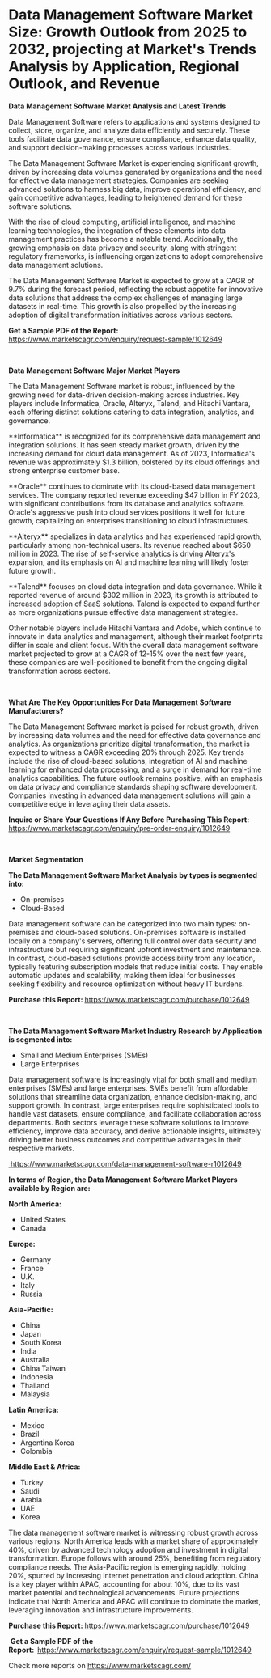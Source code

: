 <p><h1>Data Management Software Market Size: Growth Outlook from 2025 to 2032, projecting at Market's Trends Analysis by Application, Regional Outlook, and Revenue</h1></p><p><strong>Data Management Software Market Analysis and Latest Trends</strong></p>
<p><p>Data Management Software refers to applications and systems designed to collect, store, organize, and analyze data efficiently and securely. These tools facilitate data governance, ensure compliance, enhance data quality, and support decision-making processes across various industries. </p><p>The Data Management Software Market is experiencing significant growth, driven by increasing data volumes generated by organizations and the need for effective data management strategies. Companies are seeking advanced solutions to harness big data, improve operational efficiency, and gain competitive advantages, leading to heightened demand for these software solutions. </p><p>With the rise of cloud computing, artificial intelligence, and machine learning technologies, the integration of these elements into data management practices has become a notable trend. Additionally, the growing emphasis on data privacy and security, along with stringent regulatory frameworks, is influencing organizations to adopt comprehensive data management solutions.</p><p>The Data Management Software Market is expected to grow at a CAGR of 9.7% during the forecast period, reflecting the robust appetite for innovative data solutions that address the complex challenges of managing large datasets in real-time. This growth is also propelled by the increasing adoption of digital transformation initiatives across various sectors.</p></p>
<p><strong>Get a Sample PDF of the Report:&nbsp;</strong> <a href="https://www.marketscagr.com/enquiry/request-sample/1012649?utm_campaign=2116&utm_medium=2&utm_source=Github&utm_content=ia&utm_term=06032025&utm_id=data-management-software">https://www.marketscagr.com/enquiry/request-sample/1012649</a></p>
<p>&nbsp;</p>
<p><strong>Data Management Software Major Market Players</strong></p>
<p><p>The Data Management Software market is robust, influenced by the growing need for data-driven decision-making across industries. Key players include Informatica, Oracle, Alteryx, Talend, and Hitachi Vantara, each offering distinct solutions catering to data integration, analytics, and governance.</p><p>**Informatica** is recognized for its comprehensive data management and integration solutions. It has seen steady market growth, driven by the increasing demand for cloud data management. As of 2023, Informatica's revenue was approximately $1.3 billion, bolstered by its cloud offerings and strong enterprise customer base.</p><p>**Oracle** continues to dominate with its cloud-based data management services. The company reported revenue exceeding $47 billion in FY 2023, with significant contributions from its database and analytics software. Oracle's aggressive push into cloud services positions it well for future growth, capitalizing on enterprises transitioning to cloud infrastructures.</p><p>**Alteryx** specializes in data analytics and has experienced rapid growth, particularly among non-technical users. Its revenue reached about $650 million in 2023. The rise of self-service analytics is driving Alteryx's expansion, and its emphasis on AI and machine learning will likely foster future growth.</p><p>**Talend** focuses on cloud data integration and data governance. While it reported revenue of around $302 million in 2023, its growth is attributed to increased adoption of SaaS solutions. Talend is expected to expand further as more organizations pursue effective data management strategies.</p><p>Other notable players include Hitachi Vantara and Adobe, which continue to innovate in data analytics and management, although their market footprints differ in scale and client focus. With the overall data management software market projected to grow at a CAGR of 12-15% over the next few years, these companies are well-positioned to benefit from the ongoing digital transformation across sectors.</p></p>
<p>&nbsp;</p>
<p><strong>What Are The Key Opportunities For Data Management Software Manufacturers?</strong></p>
<p><p>The Data Management Software market is poised for robust growth, driven by increasing data volumes and the need for effective data governance and analytics. As organizations prioritize digital transformation, the market is expected to witness a CAGR exceeding 20% through 2025. Key trends include the rise of cloud-based solutions, integration of AI and machine learning for enhanced data processing, and a surge in demand for real-time analytics capabilities. The future outlook remains positive, with an emphasis on data privacy and compliance standards shaping software development. Companies investing in advanced data management solutions will gain a competitive edge in leveraging their data assets.</p></p>
<p><strong>Inquire or Share Your Questions If Any Before Purchasing This Report:</strong> <a href="https://www.marketscagr.com/enquiry/pre-order-enquiry/1012649?utm_campaign=2116&utm_medium=2&utm_source=Github&utm_content=ia&utm_term=06032025&utm_id=data-management-software">https://www.marketscagr.com/enquiry/pre-order-enquiry/1012649</a></p>
<p>&nbsp;</p>
<p><strong>Market Segmentation</strong></p>
<p><strong>The Data Management Software Market Analysis by types is segmented into:</strong></p>
<p><ul><li>On-premises</li><li>Cloud-Based</li></ul></p>
<p><p>Data management software can be categorized into two main types: on-premises and cloud-based solutions. On-premises software is installed locally on a company's servers, offering full control over data security and infrastructure but requiring significant upfront investment and maintenance. In contrast, cloud-based solutions provide accessibility from any location, typically featuring subscription models that reduce initial costs. They enable automatic updates and scalability, making them ideal for businesses seeking flexibility and resource optimization without heavy IT burdens.</p></p>
<p><strong>Purchase this Report:&nbsp;</strong><a href="https://www.marketscagr.com/purchase/1012649?utm_campaign=2116&utm_medium=2&utm_source=Github&utm_content=ia&utm_term=06032025&utm_id=data-management-software">https://www.marketscagr.com/purchase/1012649</a></p>
<p>&nbsp;</p>
<p><strong>The Data Management Software Market Industry Research by Application is segmented into:</strong></p>
<p><ul><li>Small and Medium Enterprises (SMEs)</li><li>Large Enterprises</li></ul></p>
<p><p>Data management software is increasingly vital for both small and medium enterprises (SMEs) and large enterprises. SMEs benefit from affordable solutions that streamline data organization, enhance decision-making, and support growth. In contrast, large enterprises require sophisticated tools to handle vast datasets, ensure compliance, and facilitate collaboration across departments. Both sectors leverage these software solutions to improve efficiency, improve data accuracy, and derive actionable insights, ultimately driving better business outcomes and competitive advantages in their respective markets.</p></p>
<p><a href="https://www.marketscagr.com/data-management-software-r1012649?utm_campaign=2116&utm_medium=2&utm_source=Github&utm_content=ia&utm_term=06032025&utm_id=data-management-software">&nbsp;https://www.marketscagr.com/data-management-software-r1012649</a></p>
<p><strong>In terms of Region, the Data Management Software Market Players available by Region are:</strong></p>
<p>
    <p> <strong> North America: </strong>
        <ul>
            <li>United States</li>
            <li>Canada</li>
        </ul>
        </p> 
    <p> <strong> Europe: </strong>
        <ul>
            <li>Germany</li>
            <li>France</li>
            <li>U.K.</li>
            <li>Italy</li>
            <li>Russia</li>
        </ul>
        </p> 
    <p> <strong> Asia-Pacific: </strong>
        <ul>
            <li>China</li>
            <li>Japan</li>
            <li>South Korea</li>
            <li>India</li>
            <li>Australia</li>
            <li>China Taiwan</li>
            <li>Indonesia</li>
            <li>Thailand</li>
            <li>Malaysia</li>
        </ul>
        </p> 
    <p> <strong> Latin America: </strong>
        <ul>
            <li>Mexico</li>
            <li>Brazil</li>
            <li>Argentina Korea</li>
            <li>Colombia</li>
        </ul>
        </p> 
    <p> <strong> Middle East & Africa: </strong>
        <ul>
            <li>Turkey</li>
            <li>Saudi</li>
            <li>Arabia</li>
            <li>UAE</li>
            <li>Korea</li>
        </ul>
    </p>
    </p>
<p><p>The data management software market is witnessing robust growth across various regions. North America leads with a market share of approximately 40%, driven by advanced technology adoption and investment in digital transformation. Europe follows with around 25%, benefiting from regulatory compliance needs. The Asia-Pacific region is emerging rapidly, holding 20%, spurred by increasing internet penetration and cloud adoption. China is a key player within APAC, accounting for about 10%, due to its vast market potential and technological advancements. Future projections indicate that North America and APAC will continue to dominate the market, leveraging innovation and infrastructure improvements.</p></p>
<p><strong>Purchase this Report: </strong><a href="https://www.marketscagr.com/purchase/1012649?utm_campaign=2116&utm_medium=2&utm_source=Github&utm_content=ia&utm_term=06032025&utm_id=data-management-software">https://www.marketscagr.com/purchase/1012649</a></p>
<p>&nbsp;<strong>Get a Sample PDF of the Report:&nbsp;&nbsp;</strong><a href="https://www.marketscagr.com/enquiry/request-sample/1012649?utm_campaign=2116&utm_medium=2&utm_source=Github&utm_content=ia&utm_term=06032025&utm_id=data-management-software">https://www.marketscagr.com/enquiry/request-sample/1012649</a></p>
<p><strong></strong></p>
<p>Check more reports on <a href="https://www.marketscagr.com/?utm_campaign=2116&utm_medium=2&utm_source=Github&utm_content=ia&utm_term=06032025&utm_id=data-management-software">https://www.marketscagr.com/</a></p>
